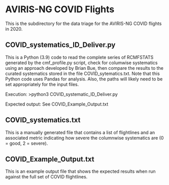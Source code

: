 # AVIRIS-NG COVID Flights
This is the subdirectory for the data triage for the AVIRIS-NG COVID flights in 2020.

## COVID_systematics_ID_Deliver.py

This is a Python (3.9) code to read the complete series of RCMFSTATS generated by the cmf_profile.py script, check for columwise systematics using an approach developed by Brian Bue, then compare the results to the curated systematics stored in the file COVID_sytematics.txt. Note that this Python code uses Pandas for analysis. Also, the paths will likely need to be set appropriately for the input files.

Execution: >python3 COVID_systematic_ID_Deliver.py

Expected output: See COVID_Example_Output.txt

## COVID_systematics.txt

This is a manually generated file that contains a list of flightlines and an associated metric indicating how severe the columnwise systematics are (0 = good, 2 = severe).

## COVID_Example_Output.txt

This is an example output file that shows the expected results when run against the full set of COVID flightlines.
